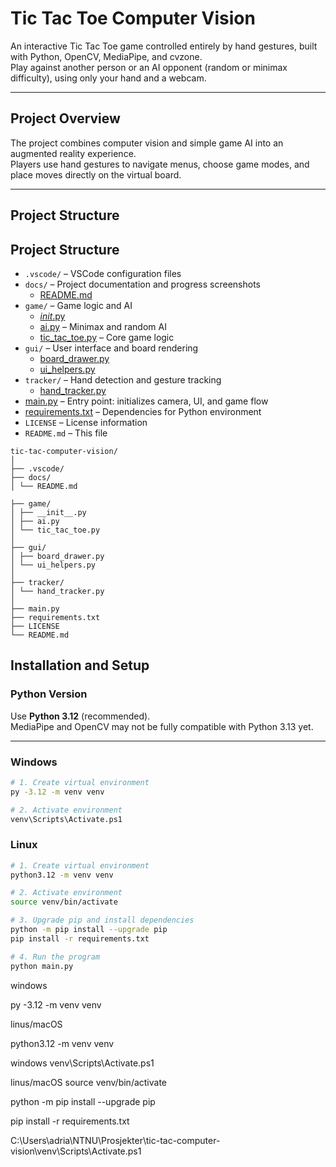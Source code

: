 # Tic Tac Toe Computer Vision

An interactive Tic Tac Toe game controlled entirely by hand gestures, built with Python, OpenCV, MediaPipe, and cvzone.  
Play against another person or an AI opponent (random or minimax difficulty), using only your hand and a webcam.

---

## Project Overview

The project combines computer vision and simple game AI into an augmented reality experience.  
Players use hand gestures to navigate menus, choose game modes, and place moves directly on the virtual board.

---

## Project Structure

## Project Structure

- `.vscode/` – VSCode configuration files
- `docs/` – Project documentation and progress screenshots
  - [README.md](docs/README.md)
- `game/` – Game logic and AI
  - [_init_.py](game/__init__.py)
  - [ai.py](game/ai.py) – Minimax and random AI
  - [tic_tac_toe.py](game/tic_tac_toe.py) – Core game logic
- `gui/` – User interface and board rendering
  - [board_drawer.py](gui/board_drawer.py)
  - [ui_helpers.py](gui/ui_helpers.py)
- `tracker/` – Hand detection and gesture tracking
  - [hand_tracker.py](tracker/hand_tracker.py)
- [main.py](main.py) – Entry point: initializes camera, UI, and game flow
- [requirements.txt](requirements.txt) – Dependencies for Python environment
- `LICENSE` – License information
- `README.md` – This file


```
tic-tac-computer-vision/
│
├── .vscode/
├── docs/ 
│ └── README.md

├── game/ 
│ ├── __init__.py
│ ├── ai.py
│ └── tic_tac_toe.py
│
├── gui/
│ ├── board_drawer.py
│ └── ui_helpers.py
│
├── tracker/
│ └── hand_tracker.py
│
├── main.py
├── requirements.txt
├── LICENSE 
└── README.md 
```

## Installation and Setup

### Python Version

Use **Python 3.12** (recommended).  
MediaPipe and OpenCV may not be fully compatible with Python 3.13 yet.

---

### Windows

```bash
# 1. Create virtual environment
py -3.12 -m venv venv

# 2. Activate environment
venv\Scripts\Activate.ps1

```

### Linux

```bash
# 1. Create virtual environment
python3.12 -m venv venv

# 2. Activate environment
source venv/bin/activate
```

```bash
# 3. Upgrade pip and install dependencies
python -m pip install --upgrade pip
pip install -r requirements.txt

# 4. Run the program
python main.py
```

windows

py -3.12 -m venv venv

linus/macOS

python3.12 -m venv venv

windows
venv\Scripts\Activate.ps1

linus/macOS
source venv/bin/activate

python -m pip install --upgrade pip


pip install -r requirements.txt

C:\Users\adria\NTNU\Prosjekter\tic-tac-computer-vision\venv\Scripts\Activate.ps1